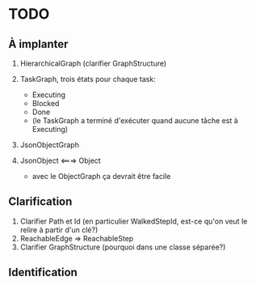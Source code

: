 # TODO

## À implanter

1. HierarchicalGraph (clarifier GraphStructure)
1. TaskGraph, trois états pour chaque task:
    * Executing
    * Blocked  
    * Done
    * (le TaskGraph a terminé d'exécuter quand aucune tâche est à Executing)

1. JsonObjectGraph

1. JsonObject <===> Object
    * avec le ObjectGraph ça devrait être facile


## Clarification

1. Clarifier Path et Id (en particulier WalkedStepId, est-ce qu'on veut le relire à partir d'un clé?)
1. ReachableEdge => ReachableStep
1. Clarifier GraphStructure (pourquoi dans une classe séparée?)

## Identification




